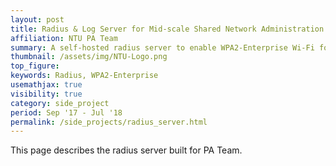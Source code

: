 ```yaml
---
layout: post
title: Radius & Log Server for Mid-scale Shared Network Administration
affiliation: NTU PA Team
summary: A self-hosted radius server to enable WPA2-Enterprise Wi-Fi for enhanced security and ease of management
thumbnail: /assets/img/NTU-Logo.png
top_figure: 
keywords: Radius, WPA2-Enterprise
usemathjax: true
visibility: true
category: side_project
period: Sep '17 - Jul '18
permalink: /side_projects/radius_server.html
---
```


This page describes the radius server built for PA Team.

